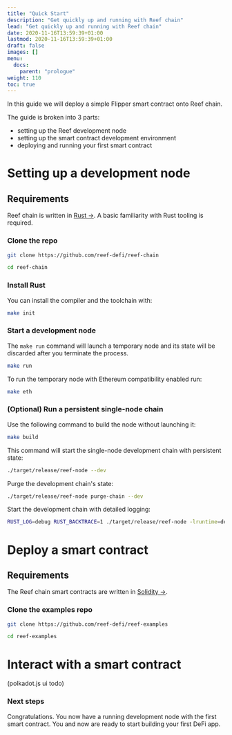 ```yaml
---
title: "Quick Start"
description: "Get quickly up and running with Reef chain"
lead: "Get quickly up and running with Reef chain"
date: 2020-11-16T13:59:39+01:00
lastmod: 2020-11-16T13:59:39+01:00
draft: false
images: []
menu:
  docs:
    parent: "prologue"
weight: 110
toc: true
---
```


In this guide we will deploy a simple Flipper smart contract onto Reef chain.

The guide is broken into 3 parts:
 - setting up the Reef development node
 - setting up the smart contract development environment
 - deploying and running your first smart contract


# Setting up a development node

## Requirements

Reef chain is written in [Rust →](https://www.rust-lang.org/). A basic familiarity with Rust tooling is required.


### Clone the repo
```bash
git clone https://github.com/reef-defi/reef-chain

cd reef-chain
```

### Install Rust
You can install the compiler and the toolchain with:
```bash
make init
```

### Start a development node

The `make run` command will launch a temporary node and its state will be discarded after you terminate the process.
```bash
make run
```
To run the temporary node with Ethereum compatibility enabled run:
```bash
make eth
```

### (Optional) Run a persistent single-node chain

Use the following command to build the node without launching it:

```bash
make build
```

This command will start the single-node development chain with persistent state:

```bash
./target/release/reef-node --dev
```

Purge the development chain's state:

```bash
./target/release/reef-node purge-chain --dev
```

Start the development chain with detailed logging:

```bash
RUST_LOG=debug RUST_BACKTRACE=1 ./target/release/reef-node -lruntime=debug --dev
```


# Deploy a smart contract

## Requirements

The Reef chain smart contracts are written in [Solidity →](https://docs.soliditylang.org/en/v0.8.2/).


### Clone the examples repo
```bash
git clone https://github.com/reef-defi/reef-examples

cd reef-examples
```

# Interact with a smart contract

(polkadot.js ui todo)

### Next steps

Congratulations. You now have a running development node with the first smart contract. You and now are ready to start building your first DeFi app.
